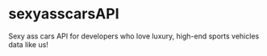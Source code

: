 # sexyasscarsAPI
Sexy ass cars API for developers who love luxury, high-end sports vehicles data like us!
